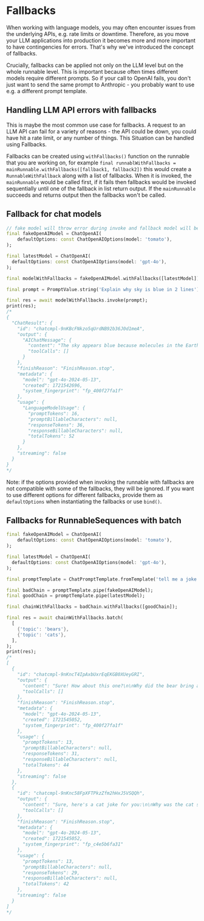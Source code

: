 # Fallbacks

When working with language models, you may often encounter issues from the underlying APIs, e.g. rate limits or downtime. Therefore, as you move your LLM applications into production it becomes more and more important to have contingencies for errors. That's why we've introduced the concept of fallbacks.

Crucially, fallbacks can be applied not only on the LLM level but on the whole runnable level. This is important because often times different models require different prompts. So if your call to OpenAI fails, you don't just want to send the same prompt to Anthropic - you probably want to use e.g. a different prompt template.

## Handling LLM API errors with fallbacks

This is maybe the most common use case for fallbacks. A request to an LLM API can fail for a variety of reasons - the API could be down, you could have hit a rate limit, or any number of things.  This Situation can be handled using Fallbacks.

Fallbacks can be created using  `withFallbacks()` function on the runnable that you are working on, for example `final runnablWithFallbacks = mainRunnable.withFallbacks([fallback1, fallback2])` this would create a `RunnableWithFallback` along with a list of fallbacks. When it is invoked, the `mainRunnable` would be called first, if it fails then fallbacks would be invoked sequentially until one of the fallback in list return output. If the `mainRunnable` succeeds and returns output then the fallbacks won't be called. 

## Fallback for chat models

```dart
// fake model will throw error during invoke and fallback model will be called
final fakeOpenAIModel = ChatOpenAI(
    defaultOptions: const ChatOpenAIOptions(model: 'tomato'),
);

final latestModel = ChatOpenAI(
  defaultOptions: const ChatOpenAIOptions(model: 'gpt-4o'),
);

final modelWithFallbacks = fakeOpenAIModel.withFallbacks([latestModel]);

final prompt = PromptValue.string('Explain why sky is blue in 2 lines');

final res = await modelWithFallbacks.invoke(prompt);
print(res);
/*
{
  "ChatResult": {
    "id": "chatcmpl-9nKBcFNkzo5qUrdNB92b36J0d1meA",
    "output": {
      "AIChatMessage": {
        "content": "The sky appears blue because molecules in the Earth's atmosphere scatter shorter wavelength blue light from the sun more effectively than longer wavelengths like red. This scattering process is known as Rayleigh scattering.",
        "toolCalls": []
      }
    },
    "finishReason": "FinishReason.stop",
    "metadata": {
      "model": "gpt-4o-2024-05-13",
      "created": 1721542696,
      "system_fingerprint": "fp_400f27fa1f"
    },
    "usage": {
      "LanguageModelUsage": {
        "promptTokens": 16,
        "promptBillableCharacters": null,
        "responseTokens": 36,
        "responseBillableCharacters": null,
        "totalTokens": 52
      }
    },
    "streaming": false
  }
}
*/
```

Note: if the options provided when invoking the runnable with fallbacks are not compatible with some of the fallbacks, they will be ignored. If you want to use different options for different fallbacks, provide them as `defaultOptions` when instantiating the fallbacks or use `bind()`. 

## Fallbacks for RunnableSequences with batch

```dart
final fakeOpenAIModel = ChatOpenAI(
    defaultOptions: const ChatOpenAIOptions(model: 'tomato'),
);

final latestModel = ChatOpenAI(
  defaultOptions: const ChatOpenAIOptions(model: 'gpt-4o'),
);

final promptTemplate = ChatPromptTemplate.fromTemplate('tell me a joke about {topic}');

final badChain = promptTemplate.pipe(fakeOpenAIModel);
final goodChain = promptTemplate.pipe(latestModel);

final chainWithFallbacks = badChain.withFallbacks([goodChain]);

final res = await chainWithFallbacks.batch(
  [
    {'topic': 'bears'},
    {'topic': 'cats'},
  ],
);
print(res);
/*
[
  {
    "id": "chatcmpl-9nKncT4IpAxbUxrEqEKGB0XUeyGRI",
    "output": {
      "content": "Sure! How about this one?\n\nWhy did the bear bring a suitcase to the forest?\n\nBecause it wanted to pack a lunch! 🐻🌲",
      "toolCalls": []
    },
    "finishReason": "FinishReason.stop",
    "metadata": {
      "model": "gpt-4o-2024-05-13",
      "created": 1721545052,
      "system_fingerprint": "fp_400f27fa1f"
    },
    "usage": {
      "promptTokens": 13,
      "promptBillableCharacters": null,
      "responseTokens": 31,
      "responseBillableCharacters": null,
      "totalTokens": 44
    },
    "streaming": false
  },
  {
    "id": "chatcmpl-9nKnc58FpXFTPkzZfm2hHxJ5VSQQh",
    "output": {
      "content": "Sure, here's a cat joke for you:\n\nWhy was the cat sitting on the computer?\n\nBecause it wanted to keep an eye on the mouse!",
      "toolCalls": []
    },
    "finishReason": "FinishReason.stop",
    "metadata": {
      "model": "gpt-4o-2024-05-13",
      "created": 1721545052,
      "system_fingerprint": "fp_c4e5b6fa31"
    },
    "usage": {
      "promptTokens": 13,
      "promptBillableCharacters": null,
      "responseTokens": 29,
      "responseBillableCharacters": null,
      "totalTokens": 42
    },
    "streaming": false
  }
]
*/
```
